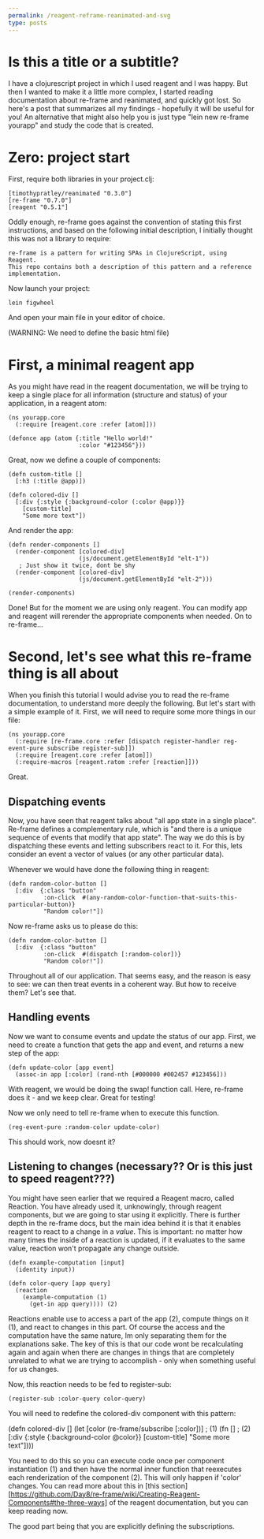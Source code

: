 ```yaml
---
permalink: /reagent-reframe-reanimated-and-svg
type: posts
---
```


# Is this a title or a subtitle?

I have a clojurescript project in which I used reagent and I was happy. But then I wanted to make it a little more complex, I started reading documentation about re-frame and reanimated, and quickly got lost. So here's a post that summarizes all my findings - hopefully it will be useful for you! An alternative that might also help you is just type "lein new re-frame yourapp" and study the code that is created.

# Zero: project start

First, require both libraries in your project.clj:

    [timothypratley/reanimated "0.3.0"]
    [re-frame "0.7.0"]
    [reagent "0.5.1"]

Oddly enough, re-frame goes against the convention of stating this first instructions, and based on the following initial description, I initially thought this was not a library to require:

    re-frame is a pattern for writing SPAs in ClojureScript, using Reagent.
    This repo contains both a description of this pattern and a reference implementation.

Now launch your project:

    lein figwheel

And open your main file in your editor of choice.

(WARNING: We need to define the basic html file)

# First, a minimal reagent app

As you might have read in the reagent documentation, we will be trying to keep a single place for all information (structure and status) of your application, in a reagent atom:

    (ns yourapp.core
      (:require [reagent.core :refer [atom]]))

    (defonce app (atom {:title "Hello world!"
                        :color "#123456"}))

Great, now we define a couple of components:

    (defn custom-title []
      [:h3 (:title @app)])

    (defn colored-div []
      [:div {:style {:background-color (:color @app)}}
        [custom-title]
        "Some more text"])

And render the app:

    (defn render-components []
      (render-component [colored-div]
                        (js/document.getElementById "elt-1"))
       ; Just show it twice, dont be shy
      (render-component [colored-div]
                        (js/document.getElementById "elt-2")))

    (render-components)

Done! But for the moment we are using only reagent. You can modify app and reagent will rerender the appropriate components when needed. On to re-frame...

# Second, let's see what this re-frame thing is all about

When you finish this tutorial I would advise you to read the re-frame documentation, to understand more deeply the following. But let's start with a simple example of it. First, we will need to require some more things in our file:

    (ns yourapp.core
      (:require [re-frame.core :refer [dispatch register-handler reg-event-pure subscribe register-sub]])
      (:require [reagent.core :refer [atom]])
      (:require-macros [reagent.ratom :refer [reaction]]))

Great.

## Dispatching events

Now, you have seen that reagent talks about "all app state in a single place". Re-frame defines a complementary rule, which is "and there is a unique sequence of events that modify that app state". The way we do this is by dispatching these events and letting subscribers react to it. For this, lets consider an event a vector of values (or any other particular data).

Whenever we would have done the following thing in reagent:

    (defn random-color-button []
      [:div  {:class "button"
              :on-click  #(any-random-color-function-that-suits-this-particular-button)}
              "Random color!"])

Now re-frame asks us to please do this:

    (defn random-color-button []
      [:div  {:class "button"
              :on-click  #(dispatch [:random-color])}
              "Random color!"])

Throughout all of our application. That seems easy, and the reason is easy to see: we can then treat events in a coherent way. But how to receive them? Let's see that.

## Handling events

Now we want to consume events and update the status of our app. First, we need to create a function that gets the app and event, and returns a new step of the app:

    (defn update-color [app event]
      (assoc-in app [:color] (rand-nth [#000000 #002457 #123456]))

With reagent, we would be doing the swap! function call. Here, re-frame does it - and we keep clear. Great for testing!

Now we only need to tell re-frame when to execute this function.

    (reg-event-pure :random-color update-color)

This should work, now doesnt it?

## Listening to changes (necessary?? Or is this just to speed reagent???)

You might have seen earlier that we required a Reagent macro, called Reaction. You have already used it, unknowingly, through reagent components, but we are going to star using it explicitly. There is further depth in the re-frame docs, but the main idea behind it is that it enables reagent to react to a change in a *value*. This is important: no matter how many times the inside of a reaction is updated, if it evaluates to the same value, reaction won't propagate any change outside.

    (defn example-computation [input]
      (identity input))

    (defn color-query [app query]
      (reaction
        (example-computation (1)
          (get-in app query)))) (2)

Reactions enable use to access a part of the app (2), compute things on it (1), and react to changes in this part. Of course the access and the computation have the same nature, Im only separating them for the explanations sake. The key of this is that our code wont be recalculating again and again when there are changes in things that are completely unrelated to what we are trying to accomplish - only when something useful for us changes.

Now, this reaction needs to be fed to register-sub:

    (register-sub :color-query color-query)

You will need to redefine the colored-div component with this pattern:

  (defn colored-div []
    (let [color (re-frame/subscribe [:color])] ; (1)
      (fn []                                   ; (2)
          [:div {:style {:background-color @color}}
            [custom-title]
            "Some more text"])))

You need to do this so you can execute code once per component instantiation (1) and then have the normal inner function that reexecutes each renderization of the component (2). This will only happen if 'color' changes. You can read more about this in [this section][https://github.com/Day8/re-frame/wiki/Creating-Reagent-Components#the-three-ways] of the reagent documentation, but you can keep reading now.

The good part being that you are explicitly defining the subscriptions.

